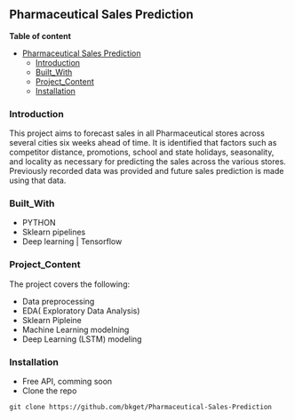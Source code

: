 ## Pharmaceutical Sales Prediction

**Table of content**
- [Pharmaceutical Sales Prediction](#PharmaceuticalSalesPrediction)
  - [Introduction](#introduction)
  - [Built_With](#built_with)
  - [Project_Content](#Project_content)
  - [Installation](#Installation)

### Introduction
This project aims to forecast sales in all Pharmaceutical stores across several cities six weeks ahead of time. It is identified that factors such as competitor distance, promotions, school and state holidays, seasonality, and locality as necessary for predicting the sales across the various stores. Previously recorded data was provided and future sales prediction is made using that data.

### Built_With
- PYTHON
- Sklearn pipelines
- Deep learning | Tensorflow

### Project_Content
The project covers the following:
- Data preprocessing
- EDA( Exploratory Data Analysis)
- Sklearn Pipleine
- Machine Learning modelning
- Deep Learning (LSTM) modeling

### Installation
- Free API, comming soon
- Clone the repo
```
git clone https://github.com/bkget/Pharmaceutical-Sales-Prediction
```

